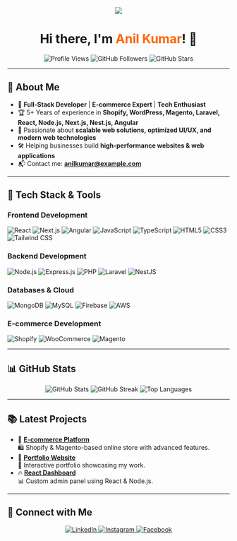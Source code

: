 <!-- Banner -->
<p align="center">
  <img src="https://readme-typing-svg.herokuapp.com?size=25&width=600&lines=🚀+Full-Stack+Developer+with+5%2B+Years+Experience;🛒+Shopify+|+Magento+|+WordPress+|+Laravel;⚡+Building+Scalable+Web+Apps;💡+Expert+in+React+|+Node.js+|+Next.js;📈+Passionate+about+E-commerce+and+Tech+Solutions">
</p>

<h1 align="center">Hi there, I'm <span style="color:#ff6600;">Anil Kumar</span>! 👋</h1>

<p align="center">
  <img src="https://komarev.com/ghpvc/?username=_anilkumar&label=Profile%20Views&color=blueviolet&style=flat" alt="Profile Views"/>
  <img src="https://img.shields.io/github/followers/_anilkumar?style=social" alt="GitHub Followers"/>
  <img src="https://img.shields.io/github/stars/_anilkumar?style=social" alt="GitHub Stars"/>
</p>

---

## 🌟 **About Me**
- 🎯 **Full-Stack Developer** | **E-commerce Expert** | **Tech Enthusiast**  
- 🏆 5+ Years of experience in **Shopify, WordPress, Magento, Laravel, React, Node.js, Next.js, Nest.js, Angular**  
- 🚀 Passionate about **scalable web solutions, optimized UI/UX, and modern web technologies**  
- 🛠️ Helping businesses build **high-performance websites & web applications**  
- 📬 Contact me: **[anilkumar@example.com](mailto:anilkumar@example.com)**  

---

## 🚀 **Tech Stack & Tools**
### **Frontend Development**
![React](https://img.shields.io/badge/-React-61DAFB?style=flat-square&logo=react&logoColor=black)
![Next.js](https://img.shields.io/badge/-Next.js-000?style=flat-square&logo=next.js)
![Angular](https://img.shields.io/badge/-Angular-DD0031?style=flat-square&logo=angular&logoColor=white)
![JavaScript](https://img.shields.io/badge/-JavaScript-F7DF1E?style=flat-square&logo=javascript&logoColor=black)
![TypeScript](https://img.shields.io/badge/-TypeScript-007ACC?style=flat-square&logo=typescript&logoColor=white)
![HTML5](https://img.shields.io/badge/-HTML5-E34F26?style=flat-square&logo=html5&logoColor=white)
![CSS3](https://img.shields.io/badge/-CSS3-1572B6?style=flat-square&logo=css3)
![Tailwind CSS](https://img.shields.io/badge/-TailwindCSS-06B6D4?style=flat-square&logo=tailwind-css&logoColor=white)

### **Backend Development**
![Node.js](https://img.shields.io/badge/-Node.js-339933?style=flat-square&logo=node.js&logoColor=white)
![Express.js](https://img.shields.io/badge/-Express.js-000?style=flat-square&logo=express)
![PHP](https://img.shields.io/badge/-PHP-777BB4?style=flat-square&logo=php&logoColor=white)
![Laravel](https://img.shields.io/badge/-Laravel-FF2D20?style=flat-square&logo=laravel&logoColor=white)
![NestJS](https://img.shields.io/badge/-NestJS-E0234E?style=flat-square&logo=nestjs&logoColor=white)

### **Databases & Cloud**
![MongoDB](https://img.shields.io/badge/-MongoDB-47A248?style=flat-square&logo=mongodb&logoColor=white)
![MySQL](https://img.shields.io/badge/-MySQL-4479A1?style=flat-square&logo=mysql&logoColor=white)
![Firebase](https://img.shields.io/badge/-Firebase-FFCA28?style=flat-square&logo=firebase)
![AWS](https://img.shields.io/badge/-AWS-FF9900?style=flat-square&logo=amazon-aws&logoColor=white)

### **E-commerce Development**
![Shopify](https://img.shields.io/badge/-Shopify-7AB55C?style=flat-square&logo=shopify&logoColor=white)
![WooCommerce](https://img.shields.io/badge/-WooCommerce-96588A?style=flat-square&logo=woocommerce&logoColor=white)
![Magento](https://img.shields.io/badge/-Magento-EE672F?style=flat-square&logo=magento&logoColor=white)

---

## 📊 **GitHub Stats**
<p align="center">
  <img src="https://github-readme-stats.vercel.app/api?username=_anilkumar&show_icons=true&theme=radical" alt="GitHub Stats"/>
  <img src="https://github-readme-streak-stats.herokuapp.com/?user=_anilkumar&theme=radical" alt="GitHub Streak"/>
  <img src="https://github-readme-stats.vercel.app/api/top-langs/?username=_anilkumar&layout=compact&theme=radical" alt="Top Languages"/>
</p>

---

## 📚 **Latest Projects**
- 🚀 **[E-commerce Platform](https://github.com/_anilkumar/ecommerce-platform)**  
  🛍️ Shopify & Magento-based online store with advanced features.  
- 🎨 **[Portfolio Website](https://github.com/_anilkumar/portfolio-website)**  
  💼 Interactive portfolio showcasing my work.  
- 🔥 **[React Dashboard](https://github.com/_anilkumar/react-dashboard)**  
  📊 Custom admin panel using React & Node.js.  

---

## 📡 **Connect with Me**
<p align="center">
<a href="https://www.linkedin.com/in/anil-kumar-713b07144" target="_blank">
  <img src="https://img.shields.io/badge/LinkedIn-%230077B5.svg?style=flat-square&logo=linkedin&logoColor=white" alt="LinkedIn"/>
</a>
<a href="https://www.instagram.com/_anil_dhiman" target="_blank">
  <img src="https://img.shields.io/badge/Instagram-%23E4405F.svg?style=flat-square&logo=instagram&logoColor=white" alt="Instagram"/>
</a>
<a href="https://www.facebook.com/anil.dhiman.148553" target="_blank">
  <img src="https://img.shields.io/badge/Facebook-%231877F2.svg?style=flat-square&logo=facebook&logoColor=white" alt="Facebook"/>
</a>
</p>
